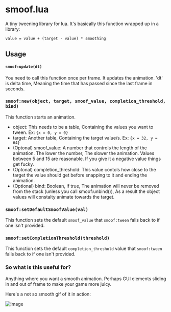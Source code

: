 # smoof.lua

A tiny tweening library for lua.
It's basically this function wrapped up in a library:
```
value = value + (target - value) * smoothing
```

## Usage

#### `smoof:update(dt)`
You need to call this function once per frame. It updates the animation.
'dt' is delta time, Meaning the time that has passed since the last frame in seconds.

### `smoof:new(object, target, smoof_value, completion_threshold, bind)`
This function starts an animation.
* object: This needs to be a table, Containing the values you want to tween. Ex: `{x = 0, y = 0}`
* target: Another table, Containing the target value/s. Ex: `{x = 32, y = 64}`
* (Optonal) smoof_value: A number that controls the length of the animation. The lower the number, The slower the animation. Values between 5 and 15 are reasonable. If you give it a negative value things get fucky.
* (Optonal) completion_threshold: This value contols how close to the target the value should get before snapping to it and ending the animation.
* (Optional) bind: Boolean, If true, The animation will never be removed from the stack (unless you call smoof:unbind()), As a result the object values will constalty animate towards the target.

### `smoof:setDefaultSmoofValue(val)`
This function sets the default `smoof_value` that `smoof:tween` falls back to if one isn't provided.

### `smoof:setCompletionThreshold(threshold)`
This function sets the default `completion_threshold` value that `smoof:tween` falls back to if one isn't provided.

### So what is this useful for?
Anything where you want a smooth animation. Perhaps GUI elements sliding in and out of frame to make your game more juicy.

Here's a not so smooth gif of it in action:

![image](https://github.com/veethree/smoof/blob/main/Demo/smoof_demo.gif)
